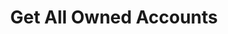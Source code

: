 ---
title: Get All Owned Accounts
excerpt: Displays a list of owned accounts.
api:
  file: lolzteam-public-api-market.json
  operationId: accountsList.getOwned
deprecated: false
hidden: false
metadata:
  title: ''
  description: ''
  robots: index
next:
  description: ''
---